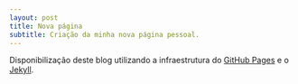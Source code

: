 ```yaml
---
layout: post
title: Nova página
subtitle: Criação da minha nova página pessoal.
---
```


Disponibilização deste blog utilizando a infraestrutura do [GitHub Pages](https://pages.github.com) e o [Jekyll](https://jekyllrb.com).
